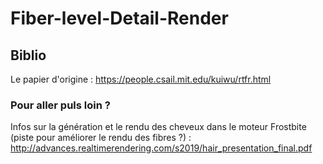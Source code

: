 # Fiber-level-Detail-Render

## Biblio

Le papier d'origine : https://people.csail.mit.edu/kuiwu/rtfr.html

### Pour aller puls loin ?

Infos sur la génération et le rendu des cheveux dans le moteur Frostbite (piste pour améliorer le rendu des fibres ?) : http://advances.realtimerendering.com/s2019/hair_presentation_final.pdf
